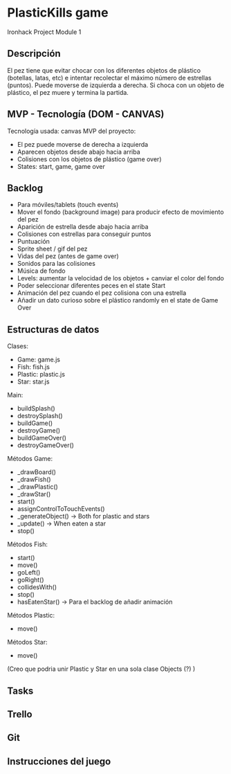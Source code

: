 # PlasticKills game
Ironhack Project Module 1

## Descripción
El pez tiene que evitar chocar con los diferentes objetos de plástico (botellas, latas, etc) e intentar recolectar el máximo número de estrellas (puntos).
Puede moverse de izquierda a derecha. Si choca con un objeto de plástico, el pez muere y termina la partida.

## MVP - Tecnología (DOM - CANVAS)
Tecnología usada: canvas
MVP del proyecto:
* El pez puede moverse de derecha a izquierda
* Aparecen objetos desde abajo hacia arriba
* Colisiones con los objetos de plástico (game over)
* States: start, game, game over

## Backlog
* Para móviles/tablets (touch events)
* Mover el fondo (background image) para producir efecto de movimiento del pez
* Aparición de estrella desde abajo hacia arriba
* Colisiones con estrellas para conseguir puntos
* Puntuación
* Sprite sheet / gif del pez
* Vidas del pez (antes de game over)
* Sonidos para las colisiones
* Música de fondo
* Levels: aumentar la velocidad de los objetos + canviar el color del fondo
* Poder seleccionar diferentes peces en el state Start
* Animación del pez cuando el pez colisiona con una estrella
* Añadir un dato curioso sobre el plástico randomly en el state de Game Over

## Estructuras de datos
Clases:
* Game: game.js
* Fish: fish.js
* Plastic: plastic.js
* Star: star.js

Main:
* buildSplash()
* destroySplash()
* buildGame()
* destroyGame()
* buildGameOver()
* destroyGameOver()

Métodos Game:
* _drawBoard()
* _drawFish()
* _drawPlastic()
* _drawStar()
* start()
* assignControlToTouchEvents()
* _generateObject() → Both for plastic and stars
* _update() → When eaten a star
* stop()

Métodos Fish:
* start()
* move()
* goLeft()
* goRight()
* collidesWith()
* stop()
* hasEatenStar() → Para el backlog de añadir animación

Métodos Plastic:
* move()

Métodos Star:
* move()

(Creo que podria unir Plastic y Star en una sola clase Objects (?) )

## Tasks

## Trello

## Git

## Instrucciones del juego
